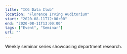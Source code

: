 ```yaml
---
title: "ICG Data Club"
location: "Florence Irving Auditorium"
start: "2020-08-11T12:00:00"
end: "2020-08-11T13:00:00"
tags: ["Event", "Seminar"]
url: ""
---
```


Weekly seminar series showcasing department research.

<!-- endexcerpt -->
